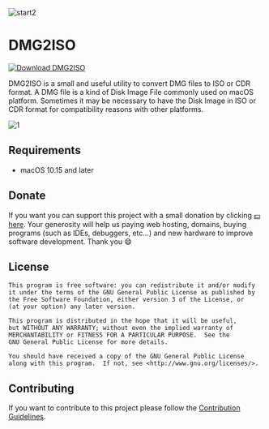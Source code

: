 ![start2](https://cloud.githubusercontent.com/assets/10303538/6315586/9463fa5c-ba06-11e4-8f30-ce7d8219c27d.png)

# DMG2ISO

[![Download DMG2ISO](https://img.shields.io/sourceforge/dt/dmg-2-iso.svg)](https://sourceforge.net/projects/dmg-2-iso/files/latest/download)

DMG2ISO is a small and useful utility to convert DMG files to ISO or CDR format.
A DMG file is a kind of Disk Image File commonly used on macOS platform. Sometimes it may be necessary to have the Disk Image in ISO or CDR format for compatibility reasons with other platforms.

![1](https://github.com/EvolSoft/DMG2ISO/assets/10297075/18b6c819-d3a6-423f-bd69-3cc8c8358f88)

## Requirements

- macOS 10.15 and later

## Donate

If you want you can support this project with a small donation by clicking [:dollar: here](https://www.paypal.me/Flavius12). 
Your generosity will help us paying web hosting, domains, buying programs (such as IDEs, debuggers, etc...) and new hardware to improve software development. Thank you :smile:

## License

```
This program is free software: you can redistribute it and/or modify
it under the terms of the GNU General Public License as published by
the Free Software Foundation, either version 3 of the License, or
(at your option) any later version.

This program is distributed in the hope that it will be useful,
but WITHOUT ANY WARRANTY; without even the implied warranty of
MERCHANTABILITY or FITNESS FOR A PARTICULAR PURPOSE.  See the
GNU General Public License for more details.

You should have received a copy of the GNU General Public License
along with this program.  If not, see <http://www.gnu.org/licenses/>.
```

## Contributing

If you want to contribute to this project please follow the [Contribution Guidelines](https://github.com/EvolSoft/DMG2ISO/blob/master/CONTRIBUTING.md).

